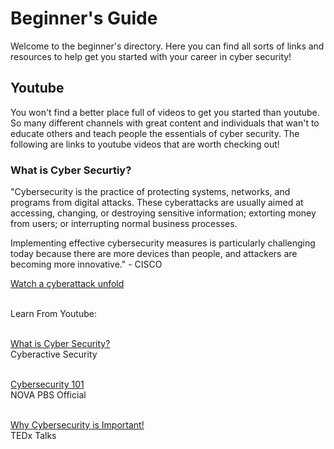 # Beginner's Guide
Welcome to the beginner's directory. Here you can find all sorts of links and resources to help get
you started with your career in cyber security!

## Youtube
You won't find a better place full of videos to get you started than youtube. So many different channels
with great content and individuals that wan't to educate others and teach people the essentials of cyber
security. The following are links to youtube videos that are worth checking out!

### What is Cyber Securtiy?
"Cybersecurity is the practice of protecting systems, networks, and programs from digital attacks. These 
cyberattacks are usually aimed at accessing, changing, or destroying sensitive information; extorting money 
from users; or interrupting normal business processes.

Implementing effective cybersecurity measures is particularly challenging today because there are more 
devices than people, and attackers are becoming more innovative." - CISCO<br/>

[Watch a cyberattack unfold](https://www.cisco.com/c/en/us/products/security/what-is-cybersecurity.html?socialshare=lightbox1)<br/>
<br/>

Learn From Youtube:<br/><br/>

[What is Cyber Security?](https://www.youtube.com/watch?v=2mh-N9_O_yI)<br/>
Cyberactive Security<br/>
<br/>

[Cybersecurity 101](https://www.youtube.com/watch?v=sdpxddDzXfE)<br/>
NOVA PBS Official<br/>
<br/>

[Why Cybersecurity is Important!](https://www.youtube.com/watch?v=JIJslcA8Q5g)<br/>
TEDx Talks<br/>